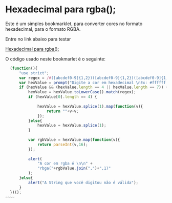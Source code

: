 # Hexadecimal para rgba();

Este é um simples bookmarklet, para converter cores no formato hexadecimal, para o formato RGBA.

Entre no link abaixo para testar

[Hexadecimal para rgba();](rayansostenes.github.io/bookmarklet-hexdecimal-to-rgb-color)

O código usado neste bookmarlet é o seguinte:

~~~~~js
  (function(){
      "use strict";
      var regex = /#([abcdef0-9]{1,2})([abcdef0-9]{1,2})([abcdef0-9]{1,2})/;
      var hexValue = prompt("Digite a cor em hexadecimal \nEx: #ffffff ou #fff");
      if (hexValue && (hexValue.length == 4 || hexValue.length == 7)) {
          hexValue = hexValue.toLowerCase().match(regex);
          if (hexValue[0].length == 4) {
  
              hexValue = hexValue.splice(1).map(function(v){
                  return ""+v+v;
              });
          }else{
              hexValue = hexValue.splice(1);
          }
  
          var rgbValue = hexValue.map(function(v){
              return parseInt(v,16);
          });
  
          alert(
              "A cor em rgba é \n\n" +
              "rbga("+rgbValue.join(",")+",1)"
          );
      }else{
          alert("A String que você digitou não é válida");
      }
  })();
~~~~
